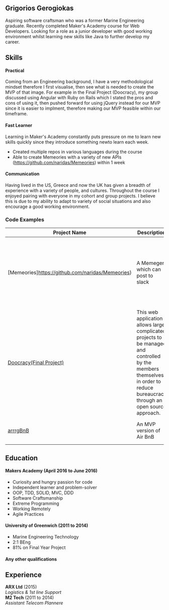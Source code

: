 ## Grigorios Gerogiokas

Aspiring software craftsman who was a former Marine Engineering graduate. Recently completed Maker's Academy course for Web Developers. Looking for a role as a junior developer with good working environment whilst learning new skills like Java to further develop my career.

## Skills

#### Practical

Coming from an Engineering background, I have a very methodological mindset therefore I first visualise, then see what is needed to create the MVP of that image.  For example in the Final Project (Doocracy), my group discussed using Angular with Ruby on Rails which I stated the pros and cons of using it, then pushed forward for using jQuery instead for our MVP since it is easier to implment, therefore making our MVP feasible within our timeframe.

#### Fast Learner

Learning in Maker's Academy constantly puts pressure on me to learn new skills quickly since they introduce something newto learn each week.

- Created multiple repos in various languages during the course
- Able to create Memeories with a variety of new APIs (https://github.com/naridas/Memeories) within 1 week

#### Communication

Having lived in the US, Greece and now the UK has given a breadth of experience with a variety of people, and cultures. Throughout the course I enjoyed pairing with everyone in my cohort and group projects.  I believe this is due to my ability to adapt to variety of social situations and also encourage a good working environment.

### Code Examples
| Project Name        | Description         | Technologies        |
|-------------------------|-------------------------|-------------------------|
| [Memeories]https://github.com/naridas/Memeories)| A Memegen which can post to slack | Ruby on Rails, AWS, Capybara, Rspec, PostgreSQL, Javascript, jQuery, Cloudinary, Slack webhooks, Getty  |
| [Doocracy(Final Project)](https://github.com/naridas/doocracy) | This web application allows large complicated projects to be managed and controlled by the members themselves in order to reduce bureaucracy through an open source approach.                                                        | Ruby on Rails, Omniauth, AWS, Capybara, Rspec, PostgreSQL, Javascript, jQuery, Google Maps API                    |
| [arrrgBnB](https://github.com/naridas/arrrgbnb)               | An MVP version of Air BnB                                                         | Ruby, Sinatra, Rspec, Capybara, PostgreSQL               |

## Education

#### Makers Academy (April 2016 to June 2016)

- Curiosity and hungry passion for code
- Independent learner and problem-solver
- OOP, TDD, SOLID, MVC, DDD
- Software Craftsmanship
- Extreme Programming
- Working Remotely
- Agile Practices

#### University of Greenwich (2011 to 2014)

- Marine Engineering Technology
- 2:1 BEng
- 81% on Final Year Project

#### Any other qualifications

## Experience

**ARX Ltd** (2015)    
*Logistics & 1st line Support*  
**M2 Tech** (2011 to 2014)   
*Assistant Telecom Plannere*  

